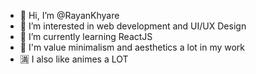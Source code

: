 - 👋 Hi, I’m @RayanKhyare
- 👀 I’m interested in web development and UI/UX Design
- 🌱 I’m currently learning ReactJS
- :evergreen_tree: I'm value minimalism and aesthetics a lot in my work
- :u6e80: I also like animes a LOT


